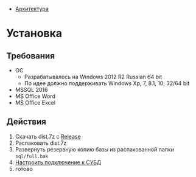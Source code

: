 ﻿- [Архитектура](doc/arch.md)

Установка
=============

Требования
---------------

- ОС
    - Разрабатывалось на Windows 2012 R2 Russian 64 bit
    - По идее должно поддерживать Windows Xp, 7, 8.1, 10; 32/64 bit
- MSSQL 2016
- MS Office Word
- MS Office Excel

Действия
---------------

1. Скачать dist.7z с [Release](https://github.com/gochaorg/demo/releases)
2. Распаковать dist.7z
3. Развернуть резервную копию базы из распакованной папки `sql/full.bak`
4. [Настроить подключение к СУБД](doc/conf.md)
5. готово